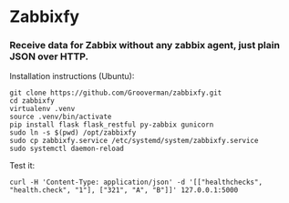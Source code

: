# Zabbixfy
### Receive data for Zabbix without any zabbix agent, just plain JSON over HTTP.

Installation instructions (Ubuntu):
```
git clone https://github.com/Grooverman/zabbixfy.git
cd zabbixfy
virtualenv .venv
source .venv/bin/activate
pip install flask flask_restful py-zabbix gunicorn
sudo ln -s $(pwd) /opt/zabbixfy
sudo cp zabbixfy.service /etc/systemd/system/zabbixfy.service
sudo systemctl daemon-reload
```

Test it:
```
curl -H 'Content-Type: application/json' -d '[["healthchecks", "health.check", "1"], ["321", "A", "B"]]' 127.0.0.1:5000
```
